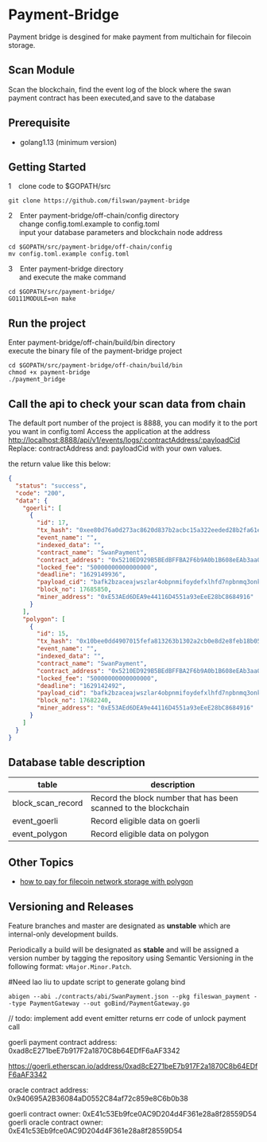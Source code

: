 # Payment-Bridge
Payment bridge is desgined for make payment from multichain for filecoin storage.
## Scan Module 
Scan the blockchain, find the event log of the block where the swan payment contract has been executed,and save to the database

## Prerequisite
- golang1.13 (minimum version)

## Getting Started

1 &ensp;  clone code to $GOPATH/src
```console
git clone https://github.com/filswan/payment-bridge
```

2 &ensp;  Enter payment-bridge/off-chain/config directory <br>
&ensp;  &ensp;     change config.toml.example to config.toml  <br>
&ensp;  &ensp; input your database parameters and blockchain node address
```console
cd $GOPATH/src/payment-bridge/off-chain/config
mv config.toml.example config.toml
```

3 &ensp; Enter payment-bridge directory <br>
&ensp; &ensp;  and execute the make command
```console
cd $GOPATH/src/payment-bridge/
GO111MODULE=on make
```

## Run the project   
Enter payment-bridge/off-chain/build/bin directory <br> 
execute the binary file of the payment-bridge project
```console
cd $GOPATH/src/payment-bridge/off-chain/build/bin
chmod +x payment-bridge
./payment_bridge
```

## Call the api to check your scan data from chain <br>
The default port number of the project is 8888, you can modify it to the port you want in config.toml
Access the application at the address [http://localhost:8888/api/v1/events/logs/:contractAddress/:payloadCid](http://localhost:8888/api/v1/events/logs/:contractAddress/:payloadCid) <br>
Replace: contractAddress and: payloadCid with your own values.

the return value like this below:
```json
{
  "status": "success",
  "code": "200",
  "data": {
    "goerli": [
      {
        "id": 17,
        "tx_hash": "0xee80d76a0d273ac8620d837b2acbc15a322eeded28b2fa61e1479d85cf38755a",
        "event_name": "",
        "indexed_data": "",
        "contract_name": "SwanPayment",
        "contract_address": "0x5210ED929B5BEdBFFBA2F6b9A0b1B608eEAb3aa0",
        "locked_fee": "50000000000000000",
        "deadline": "1629149936",
        "payload_cid": "bafk2bzaceajwszlar4obpnmifoydefxlhfd7npbnmq3onkfzkincyy4fdj5xk",
        "block_no": 17685850,
        "miner_address": "0xE53AEd6DEA9e44116D4551a93eEeE28bC8684916"
      }
    ],
    "polygon": [
      {
        "id": 15,
        "tx_hash": "0x10bee0dd4907015fefa813263b1302a2cb0e8d2e8feb18b0551a12d26f24ab61",
        "event_name": "",
        "indexed_data": "",
        "contract_name": "SwanPayment",
        "contract_address": "0x5210ED929B5BEdBFFBA2F6b9A0b1B608eEAb3aa0",
        "locked_fee": "50000000000000000",
        "deadline": "1629142492",
        "payload_cid": "bafk2bzaceajwszlar4obpnmifoydefxlhfd7npbnmq3onkfzkincyy4fdj5xk",
        "block_no": 17682240,
        "miner_address": "0xE53AEd6DEA9e44116D4551a93eEeE28bC8684916"
      }
    ]
  }
}
```

## Database table description

|table                 |description       |
|----------------------|------------------|
|block_scan_record     |Record the block number that has been scanned to the blockchain|
|event_goerli          |Record eligible data on goerli            |
|event_polygon         |Record eligible data on polygon   |


## Other Topics
- [how to pay for filecoin network storage with polygon](https://www.youtube.com/watch?v=c4Dvidz3plU)




## Versioning and Releases

Feature branches and master are designated as **unstable** which are internal-only development builds.

Periodically a build will be designated as **stable** and will be assigned a version number by tagging the repository
using Semantic Versioning in the following format: `vMajor.Minor.Patch`.



#Need lao liu to update
script to generate golang bind

```
abigen --abi ./contracts/abi/SwanPayment.json --pkg fileswan_payment --type PaymentGateway --out goBind/PaymentGateway.go
```


// todo: implement
add event emitter
returns err code of unlock payment call

goerli payment contract address:
0xad8cE271beE7b917F2a1870C8b64EDfF6aAF3342

https://goerli.etherscan.io/address/0xad8cE271beE7b917F2a1870C8b64EDfF6aAF3342

oracle contract address:
0x940695A2B36084aD0552C84af72c859e8C6b0b38

goerli contract owner: 0xE41c53Eb9fce0AC9D204d4F361e28a8f28559D54  
goerli oracle contract owner: 0xE41c53Eb9fce0AC9D204d4F361e28a8f28559D54
